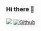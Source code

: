 ### Hi there 👋

![](https://komarev.com/ghpvc/?username=ashwaniYDV&style=flat-square)
[![Github](https://img.shields.io/github/followers/ashwaniYDV?label=Follow&style=social)](https://github.com/ashwaniYDV)

<!--
**ashwaniYDV/ashwaniYDV** is a ✨ _special_ ✨ repository because its `README.md` (this file) appears on your GitHub profile.

Here are some ideas to get you started:

- 🔭 I’m currently working on ...
- 🌱 I’m currently learning ...
- 👯 I’m looking to collaborate on ...
- 🤔 I’m looking for help with ...
- 💬 Ask me about ...
- 📫 How to reach me: ...
- 😄 Pronouns: ...
- ⚡ Fun fact: ...
-->
